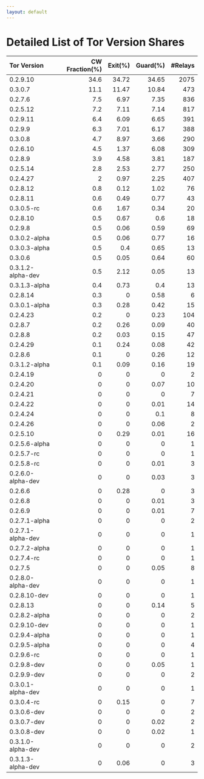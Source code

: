 ```yaml
---
layout: default
---
```



# Detailed List of Tor Version Shares

| Tor Version       |   CW Fraction(%) |   Exit(%) |   Guard(%) |   #Relays |
|:------------------|-----------------:|----------:|-----------:|----------:|
| 0.2.9.10          |             34.6 |     34.72 |      34.65 |      2075 |
| 0.3.0.7           |             11.1 |     11.47 |      10.84 |       473 |
| 0.2.7.6           |              7.5 |      6.97 |       7.35 |       836 |
| 0.2.5.12          |              7.2 |      7.11 |       7.14 |       817 |
| 0.2.9.11          |              6.4 |      6.09 |       6.65 |       391 |
| 0.2.9.9           |              6.3 |      7.01 |       6.17 |       388 |
| 0.3.0.8           |              4.7 |      8.97 |       3.66 |       290 |
| 0.2.6.10          |              4.5 |      1.37 |       6.08 |       309 |
| 0.2.8.9           |              3.9 |      4.58 |       3.81 |       187 |
| 0.2.5.14          |              2.8 |      2.53 |       2.77 |       250 |
| 0.2.4.27          |              2   |      0.97 |       2.25 |       407 |
| 0.2.8.12          |              0.8 |      0.12 |       1.02 |        76 |
| 0.2.8.11          |              0.6 |      0.49 |       0.77 |        43 |
| 0.3.0.5-rc        |              0.6 |      1.67 |       0.34 |        20 |
| 0.2.8.10          |              0.5 |      0.67 |       0.6  |        18 |
| 0.2.9.8           |              0.5 |      0.06 |       0.59 |        69 |
| 0.3.0.2-alpha     |              0.5 |      0.06 |       0.77 |        16 |
| 0.3.0.3-alpha     |              0.5 |      0.4  |       0.65 |        13 |
| 0.3.0.6           |              0.5 |      0.05 |       0.64 |        60 |
| 0.3.1.2-alpha-dev |              0.5 |      2.12 |       0.05 |        13 |
| 0.3.1.3-alpha     |              0.4 |      0.73 |       0.4  |        13 |
| 0.2.8.14          |              0.3 |      0    |       0.58 |         6 |
| 0.3.0.1-alpha     |              0.3 |      0.28 |       0.42 |        15 |
| 0.2.4.23          |              0.2 |      0    |       0.23 |       104 |
| 0.2.8.7           |              0.2 |      0.26 |       0.09 |        40 |
| 0.2.8.8           |              0.2 |      0.03 |       0.15 |        47 |
| 0.2.4.29          |              0.1 |      0.24 |       0.08 |        42 |
| 0.2.8.6           |              0.1 |      0    |       0.26 |        12 |
| 0.3.1.2-alpha     |              0.1 |      0.09 |       0.16 |        19 |
| 0.2.4.19          |              0   |      0    |       0    |         2 |
| 0.2.4.20          |              0   |      0    |       0.07 |        10 |
| 0.2.4.21          |              0   |      0    |       0    |         7 |
| 0.2.4.22          |              0   |      0    |       0.01 |        14 |
| 0.2.4.24          |              0   |      0    |       0.1  |         8 |
| 0.2.4.26          |              0   |      0    |       0.06 |         2 |
| 0.2.5.10          |              0   |      0.29 |       0.01 |        16 |
| 0.2.5.6-alpha     |              0   |      0    |       0    |         1 |
| 0.2.5.7-rc        |              0   |      0    |       0    |         1 |
| 0.2.5.8-rc        |              0   |      0    |       0.01 |         3 |
| 0.2.6.0-alpha-dev |              0   |      0    |       0.03 |         3 |
| 0.2.6.6           |              0   |      0.28 |       0    |         3 |
| 0.2.6.8           |              0   |      0    |       0.01 |         3 |
| 0.2.6.9           |              0   |      0    |       0.01 |         7 |
| 0.2.7.1-alpha     |              0   |      0    |       0    |         2 |
| 0.2.7.1-alpha-dev |              0   |      0    |       0    |         1 |
| 0.2.7.2-alpha     |              0   |      0    |       0    |         1 |
| 0.2.7.4-rc        |              0   |      0    |       0    |         1 |
| 0.2.7.5           |              0   |      0    |       0.05 |         8 |
| 0.2.8.0-alpha-dev |              0   |      0    |       0    |         1 |
| 0.2.8.10-dev      |              0   |      0    |       0    |         1 |
| 0.2.8.13          |              0   |      0    |       0.14 |         5 |
| 0.2.8.2-alpha     |              0   |      0    |       0    |         2 |
| 0.2.9.10-dev      |              0   |      0    |       0    |         1 |
| 0.2.9.4-alpha     |              0   |      0    |       0    |         1 |
| 0.2.9.5-alpha     |              0   |      0    |       0    |         4 |
| 0.2.9.6-rc        |              0   |      0    |       0    |         1 |
| 0.2.9.8-dev       |              0   |      0    |       0.05 |         1 |
| 0.2.9.9-dev       |              0   |      0    |       0    |         2 |
| 0.3.0.1-alpha-dev |              0   |      0    |       0    |         1 |
| 0.3.0.4-rc        |              0   |      0.15 |       0    |         7 |
| 0.3.0.6-dev       |              0   |      0    |       0    |         2 |
| 0.3.0.7-dev       |              0   |      0    |       0.02 |         2 |
| 0.3.0.8-dev       |              0   |      0    |       0.02 |         1 |
| 0.3.1.0-alpha-dev |              0   |      0    |       0    |         2 |
| 0.3.1.3-alpha-dev |              0   |      0.06 |       0    |         3 |